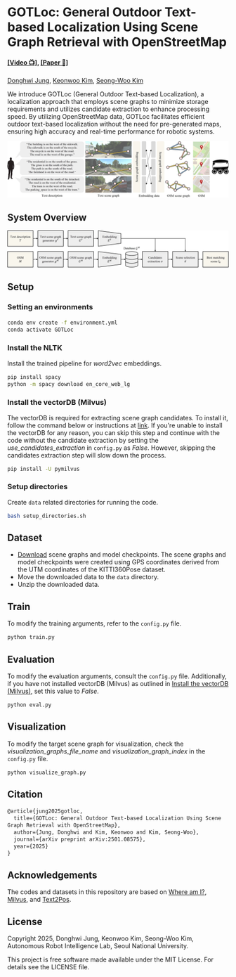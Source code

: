# GOTLoc: General Outdoor Text-based Localization Using Scene Graph Retrieval with OpenStreetMap
#### [[Video 📺]](https://youtu.be/59K14A1NqNw?si=orx-xycsKZd6-zuC), [[Paper 📖]](https://arxiv.org/abs/2501.08575)

[Donghwi Jung](https://donghwijung.github.io/), [Keonwoo Kim](https://www.notion.so/Keonwoo-Kim-743fdb8532e34542bca4172790183849?pvs=4), [Seong-Woo Kim](https://arisnu.squarespace.com/director)

We introduce GOTLoc (General Outdoor Text-based Localization), a localization approach that employs scene graphs to minimize storage requirements and utilizes candidate extraction to enhance processing speed. By utilizing OpenStreetMap data, GOTLoc facilitates efficient outdoor text-based localization without the need for pre-generated maps, ensuring high accuracy and real-time performance for robotic systems.
<p align="center">
  <img src="./images/banner.png">
</p>

## System Overview
<p align="center">
  <img src="./images/process.png">
</p>

## Setup
### Setting an environments
```bash
conda env create -f environment.yml
conda activate GOTLoc
```
### Install the NLTK
Install the trained pipeline for *word2vec* embeddings.
```bash
pip install spacy
python -m spacy download en_core_web_lg
```
### Install the vectorDB (Milvus)
The vectorDB is required for extracting scene graph candidates. To install it, follow the command below or instructions at [link](https://github.com/milvus-io/milvus). If you're unable to install the vectorDB for any reason, you can skip this step and continue with the code without the candidate extraction by setting the *use_candidates_extraction* in `config.py` as *False*. However, skipping the candidates extraction step will slow down the process.
```bash
pip install -U pymilvus
```
### Setup directories
Create `data` related directories for running the code.
```bash
bash setup_directories.sh
```

## Dataset
- [Download](https://drive.google.com/drive/folders/1oLksAHJl-AUjUM-LIVP5e3i9wMGqhxyl?usp=sharing) scene graphs and model checkpoints. The scene graphs and model checkpoints were created using GPS coordinates derived from the UTM coordinates of the KITTI360Pose dataset.
- Move the downloaded data to the `data` directory.
- Unzip the downloaded data.

## Train
To modify the training arguments, refer to the `config.py` file.
```bash
python train.py
```

## Evaluation
To modify the evaluation arguments, consult the `config.py` file. Additionally, if you have not installed vectorDB (Milvus) as outlined in [Install the vectorDB (Milvus)](#install-the-vectordb-milvus), set this value to *False*.
```bash
python eval.py
```

## Visualization
To modify the target scene graph for visualization, check the *visualization_graphs_file_name* and *visualization_graph_index* in the `config.py` file.
```bash
python visualize_graph.py
```

## Citation
```
@article{jung2025gotloc,
  title={GOTLoc: General Outdoor Text-based Localization Using Scene Graph Retrieval with OpenStreetMap},
  author={Jung, Donghwi and Kim, Keonwoo and Kim, Seong-Woo},
  journal={arXiv preprint arXiv:2501.08575},
  year={2025}
}
```

## Acknowledgements
The codes and datasets in this repository are based on [Where am I?](https://github.com/jiaqchen/whereami-text2sgm), [Milvus](https://github.com/milvus-io/milvus), and [Text2Pos](https://github.com/mako443/Text2Pos-CVPR2022).

## License

Copyright 2025, Donghwi Jung, Keonwoo Kim, Seong-Woo Kim, Autonomous Robot Intelligence Lab, Seoul National University.

This project is free software made available under the MIT License. For details see the LICENSE file.
